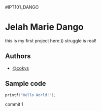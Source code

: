 #IPT101_DANGO

# Jelah Marie Dango

this is my first project here:))
struggle is real!

## Authors

- [@cokys](https://github.com/cokys)

## Sample code

```c
printf("Hello World!");
```
commit 1
